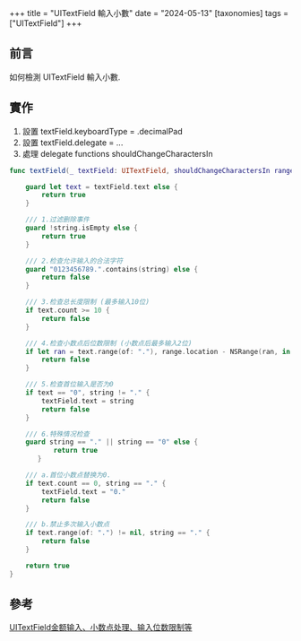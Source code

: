 +++
title = "UITextField 輸入小數"
date = "2024-05-13"
[taxonomies]
tags = ["UITextField"]
+++

## 前言

如何檢測 UITextField 輸入小數.

## 實作

1. 設置 textField.keyboardType = .decimalPad
2. 設置 textField.delegate = ...
3. 處理 delegate functions shouldChangeCharactersIn

```swift
func textField(_ textField: UITextField, shouldChangeCharactersIn range: NSRange, replacementString string: String) -> Bool {

    guard let text = textField.text else {
        return true
    }

    /// 1.过滤删除事件
    guard !string.isEmpty else {
        return true
    }

    /// 2.检查允许输入的合法字符
    guard "0123456789.".contains(string) else {
        return false
    }

    /// 3.检查总长度限制 (最多输入10位)
    if text.count >= 10 {
        return false
    }

    /// 4.检查小数点后位数限制 (小数点后最多输入2位)
    if let ran = text.range(of: "."), range.location - NSRange(ran, in: text).location > 2 {
        return false
    }

    /// 5.检查首位输入是否为0
    if text == "0", string != "." {
        textField.text = string
        return false
    }

    /// 6.特殊情况检查
    guard string == "." || string == "0" else {
           return true
       }

    /// a.首位小数点替换为0.
    if text.count == 0, string == "." {
        textField.text = "0."
        return false
    }

    /// b.禁止多次输入小数点
    if text.range(of: ".") != nil, string == "." {
        return false
    }

    return true
}
```

## 參考

[UITextField金额输入、小数点处理、输入位数限制等](https://juejin.cn/post/6867426689824391182)

